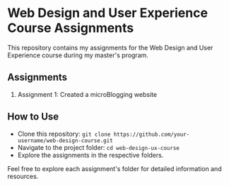# Web Design and User Experience Course Assignments

This repository contains my assignments for the Web Design and User Experience course during my master's program.

## Assignments

1. Assignment 1: Created a microBlogging website

## How to Use

- Clone this repository: `git clone https://github.com/your-username/web-design-course.git`
- Navigate to the project folder: `cd web-design-ux-course`
- Explore the assignments in the respective folders.

Feel free to explore each assignment's folder for detailed information and resources.

